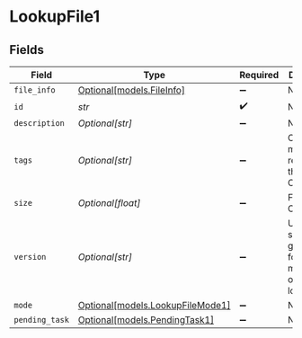 # LookupFile1


## Fields

| Field                                                            | Type                                                             | Required                                                         | Description                                                      |
| ---------------------------------------------------------------- | ---------------------------------------------------------------- | ---------------------------------------------------------------- | ---------------------------------------------------------------- |
| `file_info`                                                      | [Optional[models.FileInfo]](../models/fileinfo.md)               | :heavy_minus_sign:                                               | N/A                                                              |
| `id`                                                             | *str*                                                            | :heavy_check_mark:                                               | N/A                                                              |
| `description`                                                    | *Optional[str]*                                                  | :heavy_minus_sign:                                               | N/A                                                              |
| `tags`                                                           | *Optional[str]*                                                  | :heavy_minus_sign:                                               | One or more tags related to this lookup. Optional.               |
| `size`                                                           | *Optional[float]*                                                | :heavy_minus_sign:                                               | File size. Optional.                                             |
| `version`                                                        | *Optional[str]*                                                  | :heavy_minus_sign:                                               | Unique string generated for each modification of this lookup     |
| `mode`                                                           | [Optional[models.LookupFileMode1]](../models/lookupfilemode1.md) | :heavy_minus_sign:                                               | N/A                                                              |
| `pending_task`                                                   | [Optional[models.PendingTask1]](../models/pendingtask1.md)       | :heavy_minus_sign:                                               | N/A                                                              |